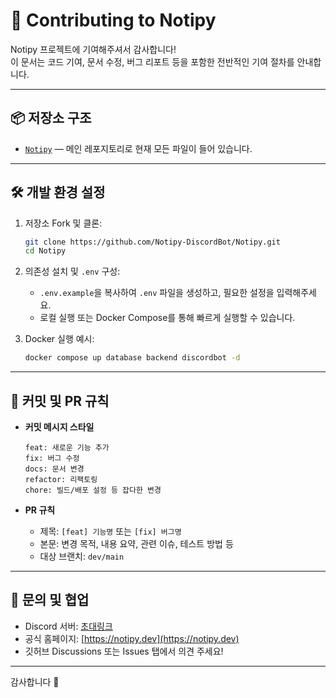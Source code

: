 # 🤝 Contributing to Notipy

Notipy 프로젝트에 기여해주셔서 감사합니다!  
이 문서는 코드 기여, 문서 수정, 버그 리포트 등을 포함한 전반적인 기여 절차를 안내합니다.

---

## 📦 저장소 구조

- [`Notipy`](https://github.com/Notipy-DiscordBot/Notipy) — 메인 레포지토리로 현재 모든 파일이 들어 있습니다.
---

## 🛠 개발 환경 설정

1. 저장소 Fork 및 클론:
   ```bash
   git clone https://github.com/Notipy-DiscordBot/Notipy.git
   cd Notipy
   ```

2. 의존성 설치 및 `.env` 구성:

   * `.env.example`을 복사하여 `.env` 파일을 생성하고, 필요한 설정을 입력해주세요.
   * 로컬 실행 또는 Docker Compose를 통해 빠르게 실행할 수 있습니다.

3. Docker 실행 예시:

   ```bash
   docker compose up database backend discordbot -d
   ```

---

## 🧪 커밋 및 PR 규칙

* **커밋 메시지 스타일**

  ```
  feat: 새로운 기능 추가
  fix: 버그 수정
  docs: 문서 변경
  refactor: 리팩토링
  chore: 빌드/배포 설정 등 잡다한 변경
  ```

* **PR 규칙**

  * 제목: `[feat] 기능명` 또는 `[fix] 버그명`
  * 본문: 변경 목적, 내용 요약, 관련 이슈, 테스트 방법 등
  * 대상 브랜치: `dev/main`

---

## 💬 문의 및 협업

* Discord 서버: [초대링크](https://discord.gg/HzAnBSCN7t)
* 공식 홈페이지: [https://notipy.dev](https://notipy.dev)
* 깃허브 Discussions 또는 Issues 탭에서 의견 주세요!

---

감사합니다 🙌
